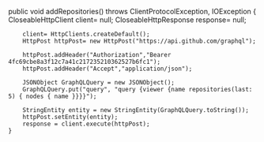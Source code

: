 public void addRepositories() throws ClientProtocolException, IOException {
    	CloseableHttpClient client= null;
        CloseableHttpResponse response= null;

        client= HttpClients.createDefault();
        HttpPost httpPost= new HttpPost("https://api.github.com/graphql");

        httpPost.addHeader("Authorization","Bearer 4fc69cbe8a3f12c7a41c217235210362527b6fc1");
        httpPost.addHeader("Accept","application/json");
        
        JSONObject GraphQLQuery = new JSONObject();     
        GraphQLQuery.put("query", "query {viewer {name repositories(last: 5) { nodes { name }}}}");
        
        StringEntity entity = new StringEntity(GraphQLQuery.toString());
        httpPost.setEntity(entity);
        response = client.execute(httpPost);
    }
